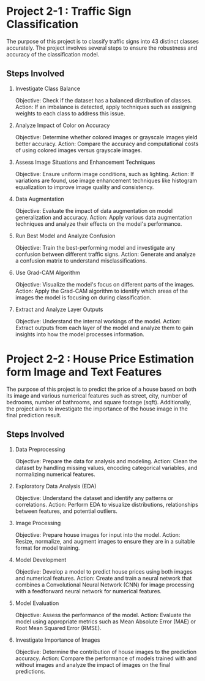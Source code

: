 # Project 2-1 : Traffic Sign Classification 

The purpose of this project is to classify traffic signs into 43 distinct classes accurately. The project involves several steps to ensure the robustness and accuracy of the classification model.

## Steps Involved
1. Investigate Class Balance

    Objective: Check if the dataset has a balanced distribution of classes.
    Action: If an imbalance is detected, apply techniques such as assigning weights to each class to address this issue.

2. Analyze Impact of Color on Accuracy

    Objective: Determine whether colored images or grayscale images yield better accuracy.
    Action: Compare the accuracy and computational costs of using colored images versus grayscale images.

3. Assess Image Situations and Enhancement Techniques

    Objective: Ensure uniform image conditions, such as lighting.
    Action: If variations are found, use image enhancement techniques like histogram equalization to improve image quality and consistency.

4. Data Augmentation

    Objective: Evaluate the impact of data augmentation on model generalization and accuracy.
    Action: Apply various data augmentation techniques and analyze their effects on the model's performance.

5. Run Best Model and Analyze Confusion

    Objective: Train the best-performing model and investigate any confusion between different traffic signs.
    Action: Generate and analyze a confusion matrix to understand misclassifications.

6. Use Grad-CAM Algorithm

    Objective: Visualize the model's focus on different parts of the images.
    Action: Apply the Grad-CAM algorithm to identify which areas of the images the model is focusing on during classification.

7. Extract and Analyze Layer Outputs

    Objective: Understand the internal workings of the model.
    Action: Extract outputs from each layer of the model and analyze them to gain insights into how the model processes information.





# Project 2-2 : House Price Estimation form Image and Text Features 

The purpose of this project is to predict the price of a house based on both its image and various numerical features such as street, city, number of bedrooms, number of bathrooms, and square footage (sqft). Additionally, the project aims to investigate the importance of the house image in the final prediction result.



## Steps Involved

1. Data Preprocessing

    Objective: Prepare the data for analysis and modeling.
    Action: Clean the dataset by handling missing values, encoding categorical variables, and normalizing numerical features.

2. Exploratory Data Analysis (EDA)

    Objective: Understand the dataset and identify any patterns or correlations.
    Action: Perform EDA to visualize distributions, relationships between features, and potential outliers.

3. Image Processing

    Objective: Prepare house images for input into the model.
    Action: Resize, normalize, and augment images to ensure they are in a suitable format for model training.

4. Model Development

    Objective: Develop a model to predict house prices using both images and numerical features.
    Action: Create and train a neural network that combines a Convolutional Neural Network (CNN) for image processing with a feedforward neural network for numerical features.

5. Model Evaluation

    Objective: Assess the performance of the model.
    Action: Evaluate the model using appropriate metrics such as Mean Absolute Error (MAE) or Root Mean Squared Error (RMSE).

6. Investigate Importance of Images

    Objective: Determine the contribution of house images to the prediction accuracy.
    Action: Compare the performance of models trained with and without images and analyze the impact of images on the final predictions.





